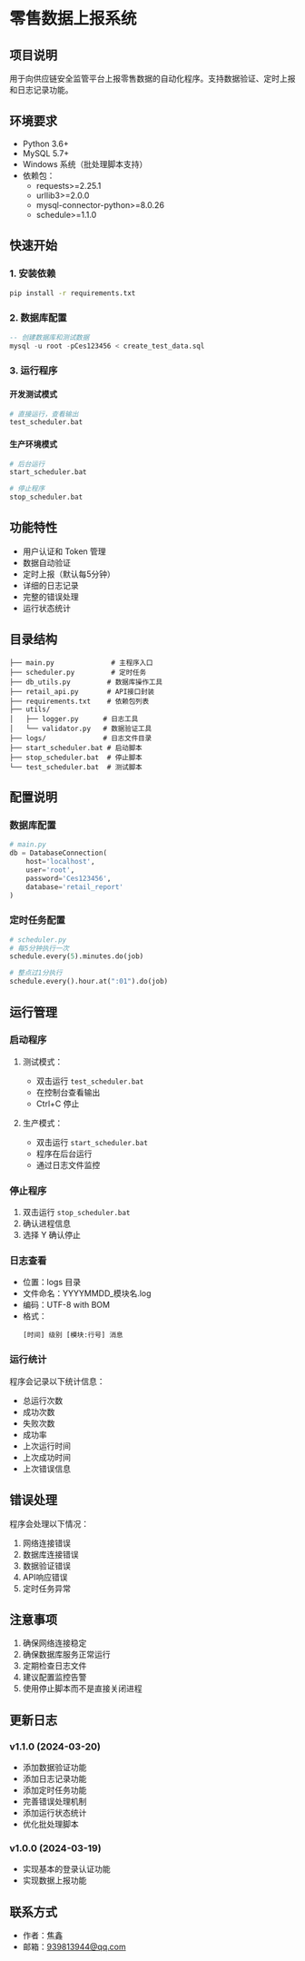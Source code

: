 # 零售数据上报系统

## 项目说明
用于向供应链安全监管平台上报零售数据的自动化程序。支持数据验证、定时上报和日志记录功能。

## 环境要求
- Python 3.6+
- MySQL 5.7+
- Windows 系统（批处理脚本支持）
- 依赖包：
  - requests>=2.25.1
  - urllib3>=2.0.0
  - mysql-connector-python>=8.0.26
  - schedule>=1.1.0

## 快速开始

### 1. 安装依赖
```bash
pip install -r requirements.txt
```

### 2. 数据库配置
```sql
-- 创建数据库和测试数据
mysql -u root -pCes123456 < create_test_data.sql
```

### 3. 运行程序

#### 开发测试模式
```bash
# 直接运行，查看输出
test_scheduler.bat
```

#### 生产环境模式
```bash
# 后台运行
start_scheduler.bat

# 停止程序
stop_scheduler.bat
```

## 功能特性
- 用户认证和 Token 管理
- 数据自动验证
- 定时上报（默认每5分钟）
- 详细的日志记录
- 完整的错误处理
- 运行状态统计

## 目录结构
```
├── main.py              # 主程序入口
├── scheduler.py         # 定时任务
├── db_utils.py         # 数据库操作工具
├── retail_api.py       # API接口封装
├── requirements.txt    # 依赖包列表
├── utils/
│   ├── logger.py      # 日志工具
│   └── validator.py   # 数据验证工具
├── logs/              # 日志文件目录
├── start_scheduler.bat # 启动脚本
├── stop_scheduler.bat  # 停止脚本
└── test_scheduler.bat  # 测试脚本
```

## 配置说明

### 数据库配置
```python
# main.py
db = DatabaseConnection(
    host='localhost',
    user='root',
    password='Ces123456',
    database='retail_report'
)
```

### 定时任务配置
```python
# scheduler.py
# 每5分钟执行一次
schedule.every(5).minutes.do(job)

# 整点过1分执行
schedule.every().hour.at(":01").do(job)
```

## 运行管理

### 启动程序
1. 测试模式：
   - 双击运行 `test_scheduler.bat`
   - 在控制台查看输出
   - Ctrl+C 停止

2. 生产模式：
   - 双击运行 `start_scheduler.bat`
   - 程序在后台运行
   - 通过日志文件监控

### 停止程序
1. 双击运行 `stop_scheduler.bat`
2. 确认进程信息
3. 选择 Y 确认停止

### 日志查看
- 位置：logs 目录
- 文件命名：YYYYMMDD_模块名.log
- 编码：UTF-8 with BOM
- 格式：
  ```
  [时间] 级别 [模块:行号] 消息
  ```

### 运行统计
程序会记录以下统计信息：
- 总运行次数
- 成功次数
- 失败次数
- 成功率
- 上次运行时间
- 上次成功时间
- 上次错误信息

## 错误处理
程序会处理以下情况：
1. 网络连接错误
2. 数据库连接错误
3. 数据验证错误
4. API响应错误
5. 定时任务异常

## 注意事项
1. 确保网络连接稳定
2. 确保数据库服务正常运行
3. 定期检查日志文件
4. 建议配置监控告警
5. 使用停止脚本而不是直接关闭进程

## 更新日志

### v1.1.0 (2024-03-20)
- 添加数据验证功能
- 添加日志记录功能
- 添加定时任务功能
- 完善错误处理机制
- 添加运行状态统计
- 优化批处理脚本

### v1.0.0 (2024-03-19)
- 实现基本的登录认证功能
- 实现数据上报功能

## 联系方式
- 作者：焦鑫
- 邮箱：939813944@qq.com
